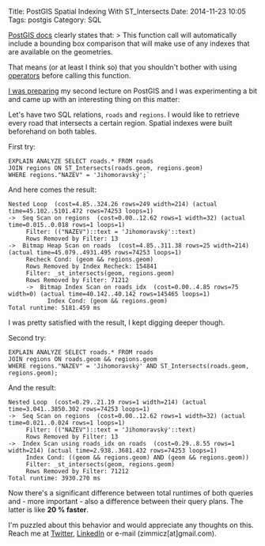 Title: PostGIS Spatial Indexing With ST_Intersects
Date: 2014-11-23 10:05
Tags: postgis
Category: SQL

[PostGIS docs](http://postgis.net/docs/ST_Intersects.html) clearly states that:
    > This function call will automatically include a bounding box comparison that will make use of any indexes that are available on the geometries.

That means (or at least I think so) that you shouldn't bother with using [operators](http://postgis.net/docs/reference.html#Operators) before calling this function.

[I was preparing](http://slides.com/michalzimmermann) my second lecture on PostGIS and I was experimenting a bit and came up with an interesting thing on this matter:

Let's have two SQL relations, `roads` and `regions`. I would like to retrieve every road that intersects a certain region. Spatial indexes were built beforehand on both tables.

First try:

    EXPLAIN ANALYZE SELECT roads.* FROM roads
    JOIN regions ON ST_Intersects(roads.geom, regions.geom)
    WHERE regions."NAZEV" = 'Jihomoravský';`

And here comes the result:

    Nested Loop  (cost=4.85..324.26 rows=249 width=214) (actual time=45.102..5101.472 rows=74253 loops=1)
    ->  Seq Scan on regions  (cost=0.00..12.62 rows=1 width=32) (actual time=0.015..0.018 rows=1 loops=1)
         Filter: (("NAZEV")::text = 'Jihomoravský'::text)
         Rows Removed by Filter: 13
    ->  Bitmap Heap Scan on roads  (cost=4.85..311.38 rows=25 width=214) (actual time=45.079..4931.495 rows=74253 loops=1)
         Recheck Cond: (geom && regions.geom)
         Rows Removed by Index Recheck: 154841
         Filter: _st_intersects(geom, regions.geom)
         Rows Removed by Filter: 71212
         ->  Bitmap Index Scan on roads_idx  (cost=0.00..4.85 rows=75 width=0) (actual time=40.142..40.142 rows=145465 loops=1)
               Index Cond: (geom && regions.geom)
    Total runtime: 5181.459 ms

I was pretty satisfied with the result, I kept digging deeper though.

Second try:

    EXPLAIN ANALYZE SELECT roads.* FROM roads
    JOIN regions ON roads.geom && regions.geom
    WHERE regions."NAZEV" = 'Jihomoravský' AND ST_Intersects(roads.geom, regions.geom);

And the result:

    Nested Loop  (cost=0.29..21.19 rows=1 width=214) (actual time=3.041..3850.302 rows=74253 loops=1)
    ->  Seq Scan on regions  (cost=0.00..12.62 rows=1 width=32) (actual time=0.021..0.024 rows=1 loops=1)
         Filter: (("NAZEV")::text = 'Jihomoravský'::text)
         Rows Removed by Filter: 13
    ->  Index Scan using roads_idx on roads  (cost=0.29..8.55 rows=1 width=214) (actual time=2.938..3681.432 rows=74253 loops=1)
         Index Cond: ((geom && regions.geom) AND (geom && regions.geom))
         Filter: _st_intersects(geom, regions.geom)
         Rows Removed by Filter: 71212
    Total runtime: 3930.270 ms

Now there's a significant difference between total runtimes of both queries and - more important - also a difference between their query plans. The latter is like **20 % faster**.

I'm puzzled about this behavior and would appreciate any thoughts on this. Reach me at [Twitter](http://twitter.com/zimmicz), [LinkedIn](https://www.linkedin.com/pub/michal-zimmermann/29/8/b30) or e-mail (zimmicz[at]gmail.com).
